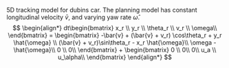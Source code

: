 5D tracking model for dubins car. The planning model has constant longitudinal velocity $\bar{v}$, and varying yaw rate $\hat{\omega}$.
$$
\begin{align*}
dt\begin{bmatrix}
x_r \\
y_r \\
\theta_r \\
v_r \\
\omega\\
\end{bmatrix} = 
\begin{bmatrix}
-\bar{v} + (\bar{v} + v_r) \cos\theta_r + y_r \hat{\omega} \\
(\bar{v} + v_r)\sin\theta_r - x_r \hat{\omega}\\
\omega - \hat{\omega}\\
0 \\
0\\
\end{bmatrix} + 
\begin{bmatrix}
0 \\
0\\
0\\
u_a \\
u_\alpha\\
\end{bmatrix}
\end{align*}
$$


